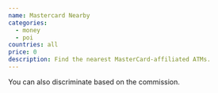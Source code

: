 ```yaml
---
name: Mastercard Nearby
categories:
  - money
  - poi
countries: all
price: 0
description: Find the nearest MasterCard-affiliated ATMs.
---
```


You can also discriminate based on the commission.
